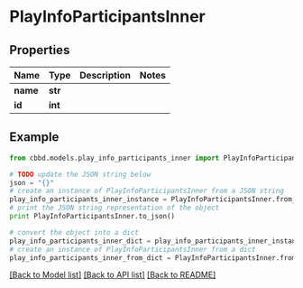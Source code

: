 # PlayInfoParticipantsInner


## Properties
Name | Type | Description | Notes
------------ | ------------- | ------------- | -------------
**name** | **str** |  | 
**id** | **int** |  | 

## Example

```python
from cbbd.models.play_info_participants_inner import PlayInfoParticipantsInner

# TODO update the JSON string below
json = "{}"
# create an instance of PlayInfoParticipantsInner from a JSON string
play_info_participants_inner_instance = PlayInfoParticipantsInner.from_json(json)
# print the JSON string representation of the object
print PlayInfoParticipantsInner.to_json()

# convert the object into a dict
play_info_participants_inner_dict = play_info_participants_inner_instance.to_dict()
# create an instance of PlayInfoParticipantsInner from a dict
play_info_participants_inner_from_dict = PlayInfoParticipantsInner.from_dict(play_info_participants_inner_dict)
```
[[Back to Model list]](../README.md#documentation-for-models) [[Back to API list]](../README.md#documentation-for-api-endpoints) [[Back to README]](../README.md)


